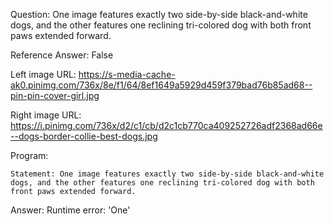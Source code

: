 Question: One image features exactly two side-by-side black-and-white dogs, and the other features one reclining tri-colored dog with both front paws extended forward.

Reference Answer: False

Left image URL: https://s-media-cache-ak0.pinimg.com/736x/8e/f1/64/8ef1649a5929d459f379bad76b85ad68--pin-pin-cover-girl.jpg

Right image URL: https://i.pinimg.com/736x/d2/c1/cb/d2c1cb770ca409252726adf2368ad66e--dogs-border-collie-best-dogs.jpg

Program:

```
Statement: One image features exactly two side-by-side black-and-white dogs, and the other features one reclining tri-colored dog with both front paws extended forward.
```
Answer: Runtime error: 'One'

